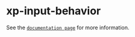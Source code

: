 # xp-input-behavior

See the [`documentation page`](http://expandjs.com/elements/xp-input-behavior) for more information.